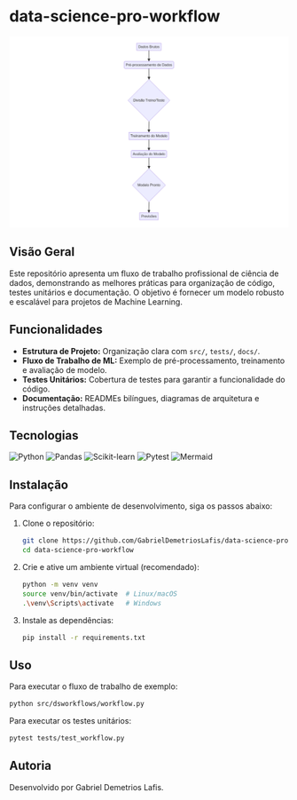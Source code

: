 # data-science-pro-workflow

![Workflow Architecture](docs/workflow_architecture.png)

## Visão Geral

Este repositório apresenta um fluxo de trabalho profissional de ciência de dados, demonstrando as melhores práticas para organização de código, testes unitários e documentação. O objetivo é fornecer um modelo robusto e escalável para projetos de Machine Learning.

## Funcionalidades

- **Estrutura de Projeto:** Organização clara com `src/`, `tests/`, `docs/`.
- **Fluxo de Trabalho de ML:** Exemplo de pré-processamento, treinamento e avaliação de modelo.
- **Testes Unitários:** Cobertura de testes para garantir a funcionalidade do código.
- **Documentação:** READMEs bilíngues, diagramas de arquitetura e instruções detalhadas.

## Tecnologias

![Python](https://img.shields.io/badge/Python-3.9%2B-blue?style=for-the-badge&logo=python&logoColor=white)
![Pandas](https://img.shields.io/badge/Pandas-FF0000?style=for-the-badge&logo=pandas&logoColor=white)
![Scikit-learn](https://img.shields.io/badge/Scikit--learn-F7931E?style=for-the-badge&logo=scikit-learn&logoColor=white)
![Pytest](https://img.shields.io/badge/Pytest-0A9EDC?style=for-the-badge&logo=pytest&logoColor=white)
![Mermaid](https://img.shields.io/badge/Mermaid-FF3399?style=for-the-badge&logo=mermaid&logoColor=white)

## Instalação

Para configurar o ambiente de desenvolvimento, siga os passos abaixo:

1. Clone o repositório:
   ```bash
   git clone https://github.com/GabrielDemetriosLafis/data-science-pro-workflow.git
   cd data-science-pro-workflow
   ```

2. Crie e ative um ambiente virtual (recomendado):
   ```bash
   python -m venv venv
   source venv/bin/activate  # Linux/macOS
   .\venv\Scripts\activate   # Windows
   ```

3. Instale as dependências:
   ```bash
   pip install -r requirements.txt
   ```

## Uso

Para executar o fluxo de trabalho de exemplo:

```bash
python src/dsworkflows/workflow.py
```

Para executar os testes unitários:

```bash
pytest tests/test_workflow.py
```

## Autoria

Desenvolvido por Gabriel Demetrios Lafis.
